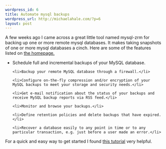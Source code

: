 ```yaml
--- 
wordpress_id: 6
title: Automate mysql backups
wordpress_url: http://michaelahale.com/?p=6
layout: post
---
```

A few weeks ago I came across a great little tool named mysql-zrm for backing up one or more remote mysql databases.  It makes taking snapshots of one or more mysql databases a cinch.  Here are some of the features listed on <a href="http://www.zmanda.com/backup-mysql.html">the homepage.</a>
<ul>
	<li>Schedule full and incremental backups of your MySQL database.</li>

	<li>Backup your remote MySQL database through a firewall.</li>

	<li>Configure on-the-fly compression and/or encryption of your MySQL backups to meet your storage and security needs.</li>

	<li>Get e-mail notification about the status of your backups and receive MySQL backup reports via RSS feed.</li>

	<li>Monitor and browse your backups.</li>

	<li>Define retention policies and delete backups that have expired.</li>

	<li>Recover a database easily to any point in time or to any particular transaction, e.g. just before a user made an error.</li>
</ul>

For a quick and easy way to get started I found <a href="http://www.zmanda.com/quick-mysql-backup.html">this tutorial</a> very helpful.
